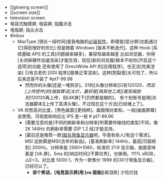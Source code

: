 - [[glowing screen]]
- [[screen size]]
- television screen
- 电容式触摸屏; 电容屏; 指腹点击
- 电阻屏; 指尖点击
- #inbox
    - MacType [很长一段时间]是我电脑的[必装软件](https://bbs.saraba1st.com/2b/thread-2022131-2-1.html)，即便是[低分屏]也能通过它[得到很好的优化]
但是随着 Windows [版本不断迭代]，这种 Hook [系统基础 API] 的工具[问题越来越多]，兼容性越来越差
比如浏览器，你得[关闭掉硬件加速渲染]才能生效，现在[新的浏览器]根本不给你[开启这个选项]的功能
还有使用了 DirectWrite API 的[应用程序]，也无法[完美渲染]
只有古老的 [GDI 程序][能够正常渲染]，这种[割裂感]太可怕了，所以后来还是不装了 #pt7-99.98
        - 然而你的头像[还是一堆狗牙]。S1的[头像分辨率]只有120*120，而且[上传控件]的[缩放算法]太烂，最好是[用其他工具][裁剪缩放到]120*120再上传，但[4K屏]下[仍然都是糊的]。
有个别账号是用[浏览器脚本][上传了高清头像]，不过现在这个方法[已经堵上了]。
    - VA 优势高对比度，[黑色画面][更纯粹]。画面相对柔和，一般[曲面屏幕]会使用，可视度和响应比 IPS 差一些   # pt7-99.96
        - [需要注意的是]不同的刷新率和分辨率[所需要传输线的类型]不同，像 2K 144Hz 的刷新率需要 [DP 1.2 线]才能支持。 
        - [最后还是推荐一款][超长带鱼显示器](https://zhuanlan.zhihu.com/p/128080167)吧，毕竟有些人[有这个需求]。MSI 这款算是MSI[去年的新品]，[基准刷新率] 144Hz，最高[可超频到] 200Hz。分辨率是 2560*1080，标准的 21:9 显示器，曲面意味着是 [VA 屏]，5ms 的[响应时间][不算优秀]，也够用。111% sRGB，△E<3。对比度 5000:1，作为一款售价 1999 的[30寸带鱼显示器]，已经可以了。 
            - **讲个笑话，[电竞显示屏]用 [va 面板]**[飙泪笑] 少恰烂钱
